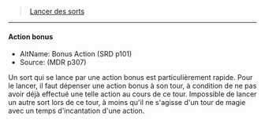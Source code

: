 ﻿---
!Generic
Id: spellcasting_hd.md#action-bonus
ParentLink: spellcasting_hd.md#lancer-des-sorts
Name: Action bonus
ParentName: Lancer des sorts
NameLevel: 4
AltName: Bonus Action (SRD p101)
Source: (MDR p307)
---
> [Lancer des sorts](hd_spellcasting.md)

---

#### Action bonus

- AltName: Bonus Action (SRD p101)
- Source: (MDR p307)

Un sort qui se lance par une action bonus est particulièrement rapide. Pour le lancer, il faut dépenser une action bonus à son tour, à condition de ne pas avoir déjà effectué une telle action au cours de ce tour. Impossible de lancer un autre sort lors de ce tour, à moins qu'il ne s'agisse d'un tour de magie avec un temps d'incantation d'une action.

